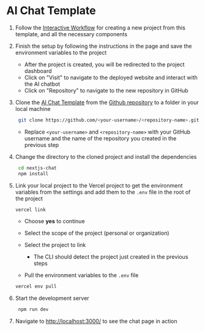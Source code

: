 # AI Chat Template

1. Follow the [Interactive Workflow](https://vercel.com/new/clone?demo-title=Next.js+Chat&demo-description=A+full-featured%2C+hackable+Next.js+AI+chatbot+built+by+Vercel+Labs&demo-url=https%3A%2F%2Fchat.vercel.ai%2F&demo-image=%2F%2Fimages.ctfassets.net%2Fe5382hct74si%2F4aVPvWuTmBvzM5cEdRdqeW%2F4234f9baf160f68ffb385a43c3527645%2FCleanShot_2023-06-16_at_17.09.21.png&project-name=Next.js+Chat&repository-name=nextjs-chat&repository-url=https%3A%2F%2Fgithub.com%2Fvercel-labs%2Fai-chatbot&from=templates&skippable-integrations=1&env=OPENAI_API_KEY%2CAUTH_SECRET&envDescription=How+to+get+these+env+vars&envLink=https%3A%2F%2Fgithub.com%2Fvercel-labs%2Fai-chatbot%2Fblob%2Fmain%2F.env.example&teamCreateStatus=hidden&stores=%5B%7B%22type%22:%22kv%22%7D%5D) for creating a new project from this template, and all the necessary components

2. Finish the setup by following the instructions in the page and save the environment variables to the project

   - After the project is created, you will be redirected to the project dashboard
   - Click on "Visit" to navigate to the deployed website and interact with the AI chatbot
   - Click on "Repository" to navigate to the new repository in GitHub

3. Clone the [AI Chat Template](https://chat.vercel.ai/) from the [Github repository](https://github.com/vercel/ai-chatbot) to a folder in your local machine

   ```bash
    git clone https://github.com/<your-username>/<repository-name>.git
   ```

   - Replace `<your-username>` and `<repository-name>` with your GitHub username and the name of the repository you created in the previous step

4. Change the directory to the cloned project and install the dependencies

   ```bash
    cd nextjs-chat
    npm install
   ```

5. Link your local project to the Vercel project to get the environment variables from the settings and add them to the `.env` file in the root of the project

   ```bash
   vercel link
   ```

   - Choose **yes** to continue
   - Select the scope of the project (personal or organization)
   - Select the project to link

     - The CLI should detect the project just created in the previous steps

   - Pull the environment variables to the `.env` file

   ```bash
   vercel env pull
   ```

6. Start the development server

   ```bash
    npm run dev
   ```

7. Navigate to <http://localhost:3000/> to see the chat page in action
